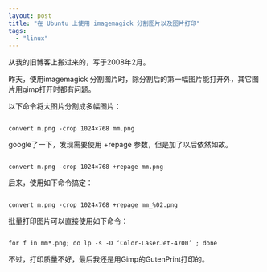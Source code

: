 ```yaml
---
layout: post
title: "在 Ubuntu 上使用 imagemagick 分割图片以及图片打印"
tags:
  - "linux"
---
```


从我的旧博客上搬过来的，写于2008年2月。


昨天，使用imagemagick 分割图片时，除分割后的第一幅图片能打开外，其它图片用gimp打开时都有问题。

以下命令将大图片分割成多幅图片：

<code>
convert m.png -crop 1024×768 mm.png
</code>

google了一下，发现需要使用 +repage 参数，但是加了以后依然如故。

<code>
convert m.png -crop 1024×768 +repage mm.png
</code>

后来，使用如下命令搞定：

<code>
convert m.png -crop 1024×768 +repage mm_%02.png
</code>

批量打印图片可以直接使用如下命令：

<code>
for f in mm*.png; do lp -s -D ‘Color-LaserJet-4700’ ; done
</code>

不过，打印质量不好，最后我还是用Gimp的GutenPrint打印的。
